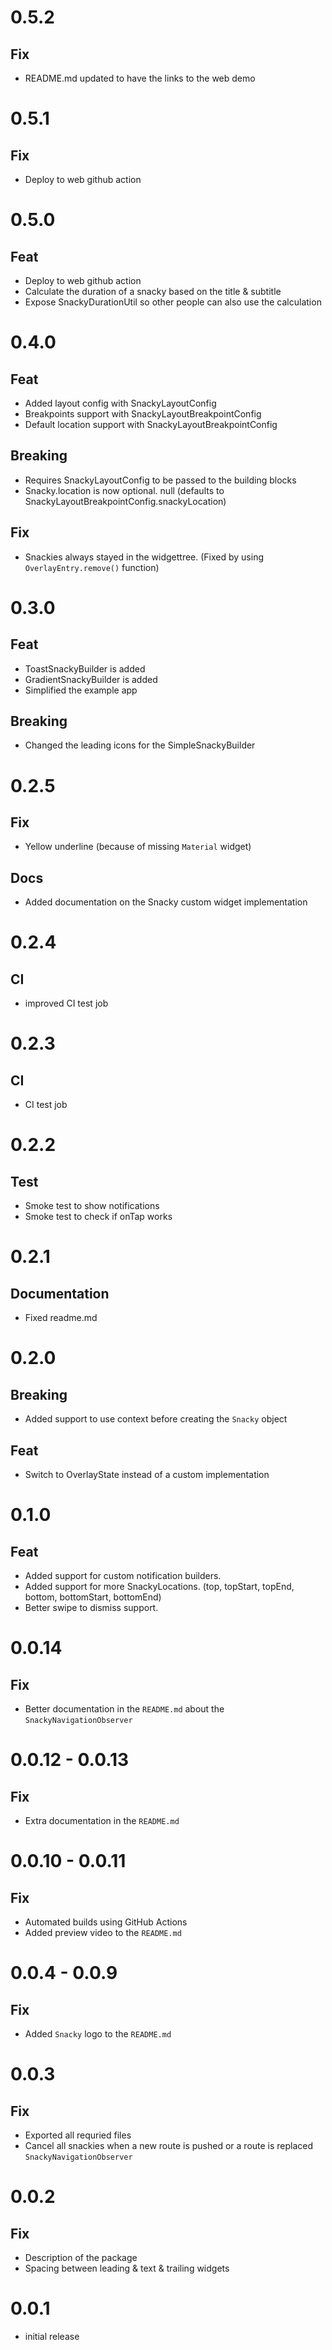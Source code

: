 # 0.5.2

## Fix

- README.md updated to have the links to the web demo

# 0.5.1

## Fix

- Deploy to web github action

# 0.5.0

## Feat

- Deploy to web github action
- Calculate the duration of a snacky based on the title & subtitle
- Expose SnackyDurationUtil so other people can also use the calculation

# 0.4.0

## Feat

- Added layout config with SnackyLayoutConfig
- Breakpoints support with SnackyLayoutBreakpointConfig
- Default location support with SnackyLayoutBreakpointConfig

## Breaking

- Requires SnackyLayoutConfig to be passed to the building blocks
- Snacky.location is now optional. null (defaults to SnackyLayoutBreakpointConfig.snackyLocation)

## Fix

- Snackies always stayed in the widgettree. (Fixed by using `OverlayEntry.remove()` function)

# 0.3.0

## Feat

- ToastSnackyBuilder is added
- GradientSnackyBuilder is added
- Simplified the example app

## Breaking

- Changed the leading icons for the SimpleSnackyBuilder

# 0.2.5

## Fix

- Yellow underline (because of missing `Material` widget)

## Docs

- Added documentation on the Snacky custom widget implementation

# 0.2.4

## CI

- improved CI test job

# 0.2.3

## CI

- CI test job

# 0.2.2

## Test

- Smoke test to show notifications
- Smoke test to check if onTap works

# 0.2.1

## Documentation

- Fixed readme.md

# 0.2.0

## Breaking

- Added support to use context before creating the `Snacky` object

## Feat

- Switch to OverlayState instead of a custom implementation

# 0.1.0

## Feat

- Added support for custom notification builders.
- Added support for more SnackyLocations. (top, topStart, topEnd, bottom, bottomStart, bottomEnd)
- Better swipe to dismiss support.

# 0.0.14

## Fix

- Better documentation in the `README.md` about the `SnackyNavigationObserver`

# 0.0.12 - 0.0.13

## Fix

- Extra documentation in the `README.md`

# 0.0.10 - 0.0.11

## Fix

- Automated builds using GitHub Actions
- Added preview video to the `README.md`

# 0.0.4 - 0.0.9

## Fix

- Added `Snacky` logo to the `README.md`

# 0.0.3

## Fix

- Exported all requried files
- Cancel all snackies when a new route is pushed or a route is replaced `SnackyNavigationObserver`

# 0.0.2

## Fix

- Description of the package
- Spacing between leading & text & trailing widgets

# 0.0.1

- initial release
